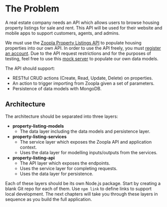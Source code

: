 # The Problem

A real estate company needs an API which allows users to browse housing property listings for sale and rent. This API will be used for their website and mobile apps to support customers, agents, and admins.

We must use the [Zoopla Property Listings API](http://developer.zoopla.com/docs/read/Property_listings) to populate housing properties into our own API. In order to use the API freely, you must [register an account](http://developer.zoopla.com/member/register). Due to the API request restrictions and for the purposes of testing, feel free to use this [mock server](https://github.com/aramk/zoopla-api-mock) to populate our own data models.

The API should support:

* RESTful CRUD actions \(Create, Read, Update, Delete\) on properties.
* An action to trigger importing from Zoopla given a set of parameters.
* Persistence of data models with MongoDB.

## Architecture

The architecture should be separated into three layers:

* **property-listing-models**
  * The data layer including the data models and persistence layer.
* **property-listing-services**
  * The service layer which exposes the Zoopla API and application context.
  * Uses the data layer for modelling inputs/outputs from the services.
* **property-listing-api**
  * The API layer which exposes the endpoints.
  * Uses the service layer for completing requests.
  * Uses the data layer for persistence.

Each of these layers should be its own Node.js package. Start by creating a blank Git repo for each of them. Use `npm link` to define links to support local development. The next chapters will take you through these layers in sequence as you build the full application.

